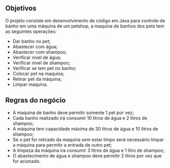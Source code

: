 ## Objetivos

O projeto consiste em desenvolvimento de código em Java para controle de banho em uma máquina de um petshop, a maquina de banhos dos pets tem as seguintes operações: 

* Dar banho no pet;
* Abastecer com água;
* Abastecer com shampoo;
* Verificar nivel de água;
* Verificar nivel de shampoo;
* Verificar se tem pet no banho;
* Colocar pet na maquina;
* Retirar pet da máquina;
* Limpar maquina.


## Regras do negócio

* A maquina de banho deve permitir somente 1 pet por vez;
* Cada banho realizado irá consumir 10 litros de água e 2 litros de shampoo;
* A máquina tem capacidade máxima de 30 litros de água e 10 litros de shampoo;
* Se o pet for retirado da maquina sem estar limpo será necessário limpar a máquina para permitir a entrada de outro pet;
* A limpeza da máquina ira consumir 3 litros de água e 1 litro de shampoo;
* O abastecimento de água e shampoo deve permitir 2 litros por vez que for acionado.


